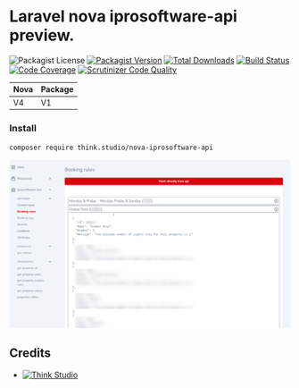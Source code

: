 # Laravel nova iprosoftware-api preview.

![Packagist License](https://img.shields.io/packagist/l/think.studio/nova-iprosoftware-api?color=%234dc71f)
[![Packagist Version](https://img.shields.io/packagist/v/think.studio/nova-iprosoftware-api)](https://packagist.org/packages/think.studio/nova-iprosoftware-api)
[![Total Downloads](https://img.shields.io/packagist/dt/think.studio/nova-iprosoftware-api)](https://packagist.org/packages/think.studio/nova-iprosoftware-api)
[![Build Status](https://scrutinizer-ci.com/g/dev-think-one/nova-iprosoftware-api/badges/build.png?b=main)](https://scrutinizer-ci.com/g/dev-think-one/nova-iprosoftware-api/build-status/main)
[![Code Coverage](https://scrutinizer-ci.com/g/dev-think-one/nova-iprosoftware-api/badges/coverage.png?b=main)](https://scrutinizer-ci.com/g/dev-think-one/nova-iprosoftware-api/?branch=main)
[![Scrutinizer Code Quality](https://scrutinizer-ci.com/g/dev-think-one/nova-iprosoftware-api/badges/quality-score.png?b=main)](https://scrutinizer-ci.com/g/dev-think-one/nova-iprosoftware-api/?branch=main)

| Nova  | Package |
|-------|---------|
| V4    | V1      |

### Install

```bash
composer require think.studio/nova-iprosoftware-api
```

![nova-iprosoftware-api](./assets/images/nova-iprosoftware-api.png)

## Credits

- [![Think Studio](https://think.studio.github.io/images/sponsors/packages/logo-think-studio.png)](https://think.studio/)
